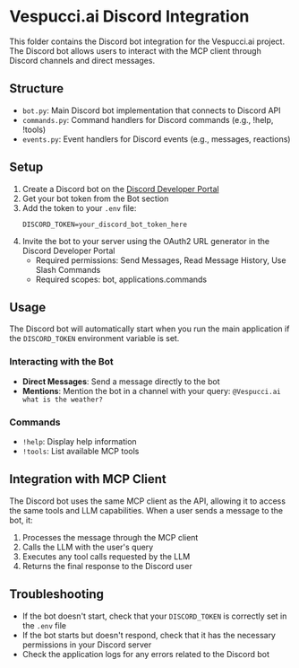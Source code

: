 # Vespucci.ai Discord Integration

This folder contains the Discord bot integration for the Vespucci.ai project. The Discord bot allows users to interact with the MCP client through Discord channels and direct messages.

## Structure

- `bot.py`: Main Discord bot implementation that connects to Discord API
- `commands.py`: Command handlers for Discord commands (e.g., !help, !tools)
- `events.py`: Event handlers for Discord events (e.g., messages, reactions)

## Setup

1. Create a Discord bot on the [Discord Developer Portal](https://discord.com/developers/applications)
2. Get your bot token from the Bot section
3. Add the token to your `.env` file:
   ```
   DISCORD_TOKEN=your_discord_bot_token_here
   ```
4. Invite the bot to your server using the OAuth2 URL generator in the Discord Developer Portal
   - Required permissions: Send Messages, Read Message History, Use Slash Commands
   - Required scopes: bot, applications.commands

## Usage

The Discord bot will automatically start when you run the main application if the `DISCORD_TOKEN` environment variable is set.

### Interacting with the Bot

- **Direct Messages**: Send a message directly to the bot
- **Mentions**: Mention the bot in a channel with your query: `@Vespucci.ai what is the weather?`

### Commands

- `!help`: Display help information
- `!tools`: List available MCP tools

## Integration with MCP Client

The Discord bot uses the same MCP client as the API, allowing it to access the same tools and LLM capabilities. When a user sends a message to the bot, it:

1. Processes the message through the MCP client
2. Calls the LLM with the user's query
3. Executes any tool calls requested by the LLM
4. Returns the final response to the Discord user

## Troubleshooting

- If the bot doesn't start, check that your `DISCORD_TOKEN` is correctly set in the `.env` file
- If the bot starts but doesn't respond, check that it has the necessary permissions in your Discord server
- Check the application logs for any errors related to the Discord bot
